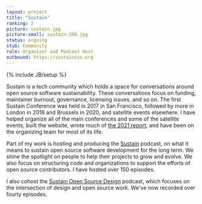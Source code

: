 ```yaml
---
layout: project
title: "Sustain"
ranking: 2
picture: sustain.jpg
picture-small: sustain-200.jpg
status: ongoing
stub: Community
role: Organizer and Podcast Host
outbound: https://sustainoss.org
---
```

{% include JB/setup %}

Sustain is a tech community which holds a space for conversations around open source software sustainability. These conversations focus on funding, maintainer burnout, governance, licensing issues, and so on. The first Sustain Conference was held in 2017 in San Francisco, followed by more in London in 2018 and Brussels in 2020, and satellite events elsewhere. I have helped organize all of the main conferences and some of the satellite events, built the website, wrote much of [the 2021 report](https://sustainoss.org/assets/pdf/Sustain-In-2021-Event-Report.pdf), and have been on the organizing team for most of its life.

Part of my work is hosting and producing the [Sustain](https://podcast.sustainoss.org) podcast, on what it means to sustain open source software development for the long term. We shine the spotlight on people to help their projects to grow and evolve. We also focus on structuring code and organizations to support the efforts of open source contributors. I have hosted over 150 episodes. 

I also cohost the [Sustain Open Source Design](https://sosdesign.sustainoss.org/) podcast, which focuses on the intersection of design and open source work. We've now recorded over fourty episodes.
